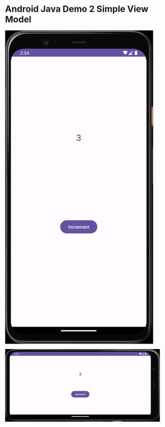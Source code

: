 # Android Java Demo 2 Simple View Model

[![Vaibhav Mojidra - 1.jpeg](https://raw.githubusercontent.com/VaibhavMojidra/Android-Java---Demo-2-Simple-View-Model/master/output/1.jpeg "Vaibhav Mojidra")](https://vaibhavmojidra.github.io/site/)

[![Vaibhav Mojidra - 2.jpeg](https://raw.githubusercontent.com/VaibhavMojidra/Android-Java---Demo-2-Simple-View-Model/master/output/2.jpeg "Vaibhav Mojidra")](https://vaibhavmojidra.github.io/site/)